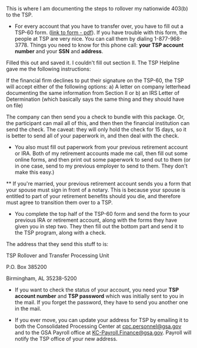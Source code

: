 
This is where I am documenting the steps to rollover my nationwide 403(b) to the TSP.

* For every account that you have to transfer over, you have to fill out a TSP-60 form. ([link to form - pdf](https://www.tsp.gov/PDF/formspubs/tsp-60.pdf)). If you have trouble with this form, the people at TSP are very nice. You can call them by dialing 1-877-968-3778. Things you need to know for this phone call: **your TSP account number** and your **SSN** and **address**. 

Filled this out and saved it. I couldn't fill out section II. The TSP Helpline gave me the following instructions:

If the financial firm declines to put their signature on the TSP-60, the TSP will accept either of the following options:
a) A letter on company letterhead documenting the same information from Section II
or
b) an IRS Letter of Determination (which basically says the same thing and they should have on file)

The company can then send you a check to bundle with this package. Or, the participant can mail all of this, and then then the financial institution can send the check.
The caveat: they will only hold the check for 15 days, so it is better to send all of your paperwork in, and then deal with the check.

* You also must fill out paperwork from your previous retirement account or IRA. Both of my retirement accounts made me call, then fill out some online forms, and then print out some paperwork to send out to them (or in one case, send to my previous employer to send to them. They don't make this easy.)



** If you're married, your previous retirement account sends you a form that your spouse must sign in front of a notary. This is because your spouse is entitled to part of your retirement benefits should you die, and therefore must agree to transition them over to a TSP. 

* You complete the top half of the TSP-60 form and send the form to your previous IRA or retirement account, along with the forms they have given you in step two. They then fill out the bottom part and send it to the TSP program, along with a check. 

The address that they send this stuff to is:

TSP Rollover and Transfer Processing Unit

P.O. Box 385200

Birmingham, AL 35238-5200

* If you want to check the status of your account, you need your **TSP account number** and **TSP password** which was initially sent to you in the mail. If you forget the password, they have to send you another one in the mail.

* If you ever move, you can update your address for TSP by emailing it to both the Consolidated Processing Center at cpc.personnel@gsa.gov and to the GSA Payroll office at KC-Payroll.Finance@gsa.gov. Payroll will notify the TSP office of your new address.
